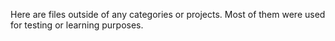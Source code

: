 Here are files outside of any categories or projects. Most of them were used for testing or learning purposes.
